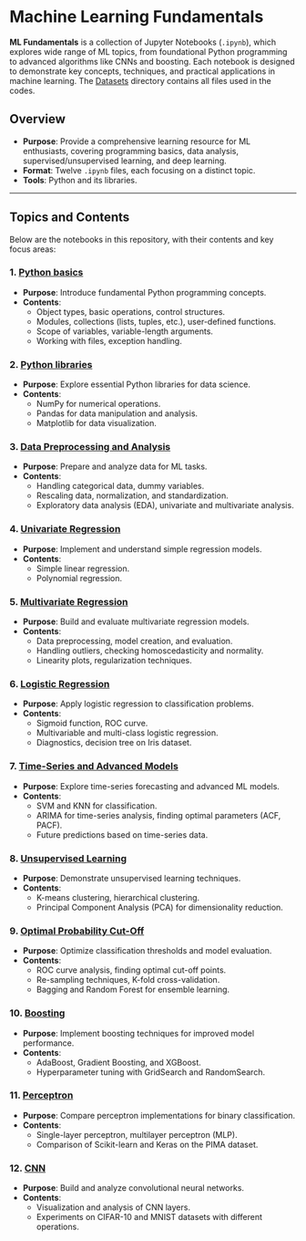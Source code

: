# Machine Learning Fundamentals

**ML Fundamentals** is a collection of Jupyter Notebooks (`.ipynb`),
which explores wide range of ML topics, from foundational Python programming 
to advanced algorithms like CNNs and boosting. 
Each notebook is designed to demonstrate key concepts, techniques, 
and practical applications in machine learning.
The [Datasets](Datasets/) directory contains all files used in the codes.



## Overview

- **Purpose**: Provide a comprehensive learning resource for ML enthusiasts, covering programming basics, data analysis, supervised/unsupervised learning, and deep learning.
- **Format**: Twelve `.ipynb` files, each focusing on a distinct topic.
- **Tools**: Python and its libraries.

---

## Topics and Contents

Below are the notebooks in this repository, with their contents and key focus areas:

### 1. **[Python basics](1-python-basics.ipynb)**
- **Purpose**: Introduce fundamental Python programming concepts.
- **Contents**:
  - Object types, basic operations, control structures.
  - Modules, collections (lists, tuples, etc.), user-defined functions.
  - Scope of variables, variable-length arguments.
  - Working with files, exception handling.

### 2. **[Python libraries](2-python-libraries)**
- **Purpose**: Explore essential Python libraries for data science.
- **Contents**:
  - NumPy for numerical operations.
  - Pandas for data manipulation and analysis.
  - Matplotlib for data visualization.

### 3. **[Data Preprocessing and Analysis](3-data-processing.ipynb)**
- **Purpose**: Prepare and analyze data for ML tasks.
- **Contents**:
  - Handling categorical data, dummy variables.
  - Rescaling data, normalization, and standardization.
  - Exploratory data analysis (EDA), univariate and multivariate analysis.

### 4. **[Univariate Regression](4-univariate-regression.ipynb)**
- **Purpose**: Implement and understand simple regression models.
- **Contents**:
  - Simple linear regression.
  - Polynomial regression.

### 5. **[Multivariate Regression](4-multivariate-regression.ipynb)**
- **Purpose**: Build and evaluate multivariate regression models.
- **Contents**:
  - Data preprocessing, model creation, and evaluation.
  - Handling outliers, checking homoscedasticity and normality.
  - Linearity plots, regularization techniques.

### 6. **[Logistic Regression](6-logistic-regression.ipynb)**
- **Purpose**: Apply logistic regression to classification problems.
- **Contents**:
  - Sigmoid function, ROC curve.
  - Multivariable and multi-class logistic regression.
  - Diagnostics, decision tree on Iris dataset.

### 7. **[Time-Series and Advanced Models](7-time-series.ipynb)**
- **Purpose**: Explore time-series forecasting and advanced ML models.
- **Contents**:
  - SVM and KNN for classification.
  - ARIMA for time-series analysis, finding optimal parameters (ACF, PACF).
  - Future predictions based on time-series data.

### 8. **[Unsupervised Learning](8-unsupervised-learning.ipynb)**
- **Purpose**: Demonstrate unsupervised learning techniques.
- **Contents**:
  - K-means clustering, hierarchical clustering.
  - Principal Component Analysis (PCA) for dimensionality reduction.

### 9. **[Optimal Probability Cut-Off](9-optimal-prob-cutoff.ipynb)**
- **Purpose**: Optimize classification thresholds and model evaluation.
- **Contents**:
  - ROC curve analysis, finding optimal cut-off points.
  - Re-sampling techniques, K-fold cross-validation.
  - Bagging and Random Forest for ensemble learning.

### 10. **[Boosting](10-boosting.ipynb)**
- **Purpose**: Implement boosting techniques for improved model performance.
- **Contents**:
  - AdaBoost, Gradient Boosting, and XGBoost.
  - Hyperparameter tuning with GridSearch and RandomSearch.

### 11. **[Perceptron](11-perceptron.ipynb)**
- **Purpose**: Compare perceptron implementations for binary classification.
- **Contents**:
  - Single-layer perceptron, multilayer perceptron (MLP).
  - Comparison of Scikit-learn and Keras on the PIMA dataset.

### 12. **[CNN](12-CNN.ipynb)**
- **Purpose**: Build and analyze convolutional neural networks.
- **Contents**:
  - Visualization and analysis of CNN layers.
  - Experiments on CIFAR-10 and MNIST datasets with different operations.

